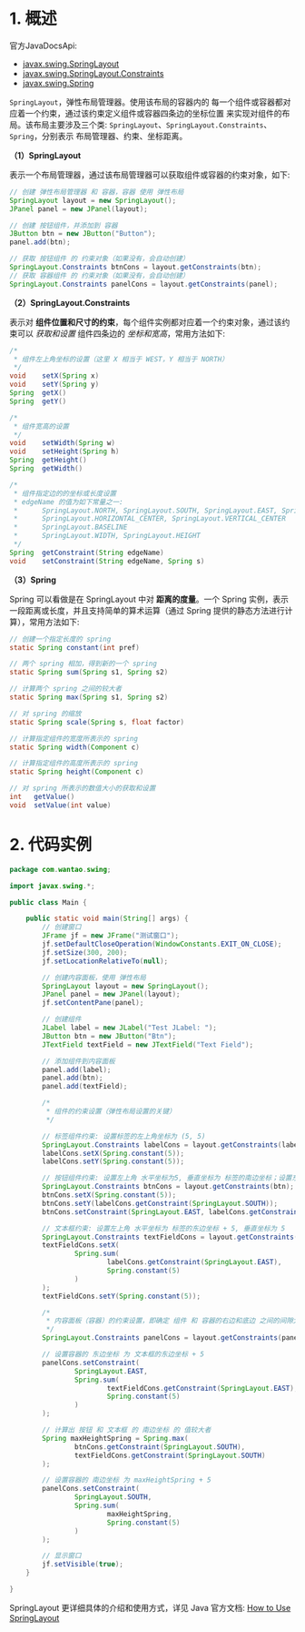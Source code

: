 # 1. 概述

官方JavaDocsApi:

- [javax.swing.SpringLayout](https://docs.oracle.com/javase/8/docs/api/javax/swing/SpringLayout.html)
- [javax.swing.SpringLayout.Constraints](https://docs.oracle.com/javase/8/docs/api/javax/swing/SpringLayout.Constraints.html)
- [javax.swing.Spring](https://docs.oracle.com/javase/8/docs/api/javax/swing/Spring.html)

```SpringLayout```，弹性布局管理器。使用该布局的容器内的 每一个组件或容器都对应着一个约束，通过该约束定义组件或容器四条边的坐标位置 来实现对组件的布局。该布局主要涉及三个类: ```SpringLayout```、```SpringLayout.Constraints```、```Spring```，分别表示 布局管理器、约束、坐标距离。

**（1）SpringLayout**

表示一个布局管理器，通过该布局管理器可以获取组件或容器的约束对象，如下:

```java
// 创建 弹性布局管理器 和 容器，容器 使用 弹性布局
SpringLayout layout = new SpringLayout();
JPanel panel = new JPanel(layout);

// 创建 按钮组件，并添加到 容器
JButton btn = new JButton("Button");
panel.add(btn);

// 获取 按钮组件 的 约束对象（如果没有，会自动创建）
SpringLayout.Constraints btnCons = layout.getConstraints(btn);
// 获取 容器组件 的 约束对象（如果没有，会自动创建）
SpringLayout.Constraints panelCons = layout.getConstraints(panel);
```

**（2）SpringLayout.Constraints**

表示对 **组件位置和尺寸的约束**，每个组件实例都对应着一个约束对象，通过该约束可以 *获取和设置* 组件四条边的 *坐标和宽高*，常用方法如下:

```java
/*
 * 组件左上角坐标的设置（这里 X 相当于 WEST，Y 相当于 NORTH）
 */
void    setX(Spring x)
void    setY(Spring y)
Spring  getX()
Spring  getY()

/*
 * 组件宽高的设置
 */
void    setWidth(Spring w)
void    setHeight(Spring h)
Spring  getHeight()
Spring  getWidth()

/*
 * 组件指定边的的坐标或长度设置
 * edgeName 的值为如下常量之一:
 *      SpringLayout.NORTH, SpringLayout.SOUTH, SpringLayout.EAST, SpringLayout.WEST
 *      SpringLayout.HORIZONTAL_CENTER, SpringLayout.VERTICAL_CENTER
 *      SpringLayout.BASELINE
 *      SpringLayout.WIDTH, SpringLayout.HEIGHT
 */
Spring  getConstraint(String edgeName)
void    setConstraint(String edgeName, Spring s)
```

**（3）Spring**

Spring 可以看做是在 SpringLayout 中对 **距离的度量**。一个 Spring 实例，表示一段距离或长度，并且支持简单的算术运算（通过 Spring 提供的静态方法进行计算），常用方法如下:

```java
// 创建一个指定长度的 spring
static Spring constant(int pref)

// 两个 spring 相加，得到新的一个 spring
static Spring sum(Spring s1, Spring s2)

// 计算两个 spring 之间的较大者
static Spring max(Spring s1, Spring s2)

// 对 spring 的缩放
static Spring scale(Spring s, float factor)

// 计算指定组件的宽度所表示的 spring
static Spring width(Component c)

// 计算指定组件的高度所表示的 spring
static Spring height(Component c)

// 对 spring 所表示的数值大小的获取和设置
int   getValue()
void  setValue(int value)
```

# 2. 代码实例

```java
package com.wantao.swing;

import javax.swing.*;

public class Main {

    public static void main(String[] args) {
        // 创建窗口
        JFrame jf = new JFrame("测试窗口");
        jf.setDefaultCloseOperation(WindowConstants.EXIT_ON_CLOSE);
        jf.setSize(300, 200);
        jf.setLocationRelativeTo(null);

        // 创建内容面板，使用 弹性布局
        SpringLayout layout = new SpringLayout();
        JPanel panel = new JPanel(layout);
        jf.setContentPane(panel);

        // 创建组件
        JLabel label = new JLabel("Test JLabel: ");
        JButton btn = new JButton("Btn");
        JTextField textField = new JTextField("Text Field");

        // 添加组件到内容面板
        panel.add(label);
        panel.add(btn);
        panel.add(textField);

        /*
         * 组件的约束设置（弹性布局设置的关键）
         */

        // 标签组件约束: 设置标签的左上角坐标为 (5, 5)
        SpringLayout.Constraints labelCons = layout.getConstraints(label);  // 从布局中获取指定组件的约束对象（如果没有，会自动创建）
        labelCons.setX(Spring.constant(5));
        labelCons.setY(Spring.constant(5));

        // 按钮组件约束: 设置左上角 水平坐标为5, 垂直坐标为 标签的南边坐标；设置东边坐标为 标签的东边坐标
        SpringLayout.Constraints btnCons = layout.getConstraints(btn);
        btnCons.setX(Spring.constant(5));
        btnCons.setY(labelCons.getConstraint(SpringLayout.SOUTH));
        btnCons.setConstraint(SpringLayout.EAST, labelCons.getConstraint(SpringLayout.EAST));

        // 文本框约束: 设置左上角 水平坐标为 标签的东边坐标 + 5, 垂直坐标为 5
        SpringLayout.Constraints textFieldCons = layout.getConstraints(textField);
        textFieldCons.setX(
                Spring.sum(
                        labelCons.getConstraint(SpringLayout.EAST),
                        Spring.constant(5)
                )
        );
        textFieldCons.setY(Spring.constant(5));

        /*
         * 内容面板（容器）的约束设置，即确定 组件 和 容器的右边和底边 之间的间隙大小
         */
        SpringLayout.Constraints panelCons = layout.getConstraints(panel);  // 获取容器的约束对象

        // 设置容器的 东边坐标 为 文本框的东边坐标 + 5
        panelCons.setConstraint(
                SpringLayout.EAST,
                Spring.sum(
                        textFieldCons.getConstraint(SpringLayout.EAST),
                        Spring.constant(5)
                )
        );

        // 计算出 按钮 和 文本框 的 南边坐标 的 值较大者
        Spring maxHeightSpring = Spring.max(
                btnCons.getConstraint(SpringLayout.SOUTH),
                textFieldCons.getConstraint(SpringLayout.SOUTH)
        );

        // 设置容器的 南边坐标 为 maxHeightSpring + 5
        panelCons.setConstraint(
                SpringLayout.SOUTH,
                Spring.sum(
                        maxHeightSpring,
                        Spring.constant(5)
                )
        );

        // 显示窗口
        jf.setVisible(true);
    }

}
```

SpringLayout 更详细具体的介绍和使用方式，详见 Java 官方文档: [How to Use SpringLayout](https://docs.oracle.com/javase/tutorial/uiswing/layout/spring.html)


